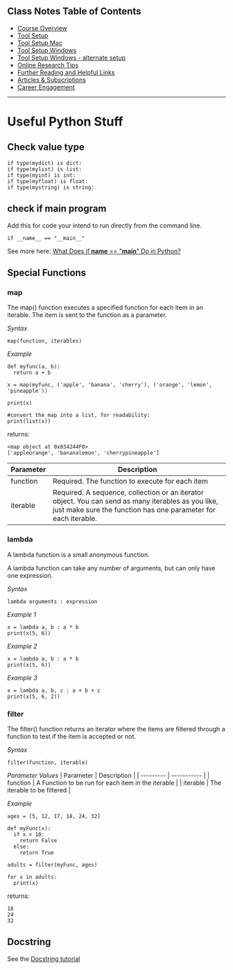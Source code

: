 ## Class Notes Table of Contents

-   [Course Overview](README.md)
-   [Tool Setup](1_DU_tool_setup.md)
-   [Tool Setup Mac](1.1_DU_tool_setup_mac.md)
-   [Tool Setup Windows](1.2_DU_tool_setup_windows.md)
-   [Tool Setup Windows - alternate setup](1.2.1_DU_tool_setup_windows_WSL.md)
-   [Online Research Tips](2_Online_Research_Tips.md)
-   [Further Reading and Helpful Links](3_Further_Reading_and_Helpful_Links.md)
-   [Articles & Subscriptions](4_Articles_and_subscriptions.md)
-   [Career Engagement](6_Useful_Python.md)

----------------------------------------------

# Useful Python Stuff

## Check value type
```
if type(mydict) is dict:
if type(mylist) is list:
if type(myint) is int:
if type(myfloat) is float:
if type(mystring) is string:
```

## check if main program

Add this for code your intend to run directly from the command line.

```
if __name__ == "__main__"
```

See more here: [What Does if __name__ == "__main__" Do in Python?](https://realpython.com/if-name-main-python/)

## Special Functions

### map
The map() function executes a specified function for each item in an iterable. The item is sent to the function as a parameter.

*Syntax*
```
map(function, iterables)
```

*Example*
```
def myfunc(a, b):
  return a + b

x = map(myfunc, ('apple', 'banana', 'cherry'), ('orange', 'lemon', 'pineapple'))

print(x)

#convert the map into a list, for readability:
print(list(x))
```
returns:
```
<map object at 0x034244F0>
['appleorange', 'bananalemon', 'cherrypineapple']
```

| Parameter | Description |
| --------- | ----------- |
|function | Required. The function to execute for each item
|iterable | Required. A sequence, collection or an iterator object. You can send as many iterables as you like, just make sure the function has one parameter for each iterable.


### lambda
A lambda function is a small anonymous function.

A lambda function can take any number of arguments, but can only have one expression.

*Syntax*
```
lambda arguments : expression
```

*Example 1*
```
x = lambda a, b : a * b
print(x(5, 6))
```

*Example 2*
```
x = lambda a, b : a * b
print(x(5, 6))
```

*Example 3*
```
x = lambda a, b, c : a + b + c
print(x(5, 6, 2))
```
### filter
The filter() function returns an iterator where the items are filtered through a function to test if the item is accepted or not.

*Syntax*

```
filter(function, iterable)
```

*Parameter Values*
| Parameter | Description |
| --------- | ----------- |
| function | A Function to be run for each item in the iterable |
| iterable | The iterable to be filtered |

*Example*
```
ages = [5, 12, 17, 18, 24, 32]

def myFunc(x):
  if x < 18:
    return False
  else:
    return True

adults = filter(myFunc, ages)

for x in adults:
  print(x)
```

returns:
```
18
24
32
```

## Docstring

See the [Docstring tutorial]()